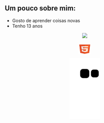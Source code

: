 ## Um pouco sobre mim:
  
- Gosto de aprender coisas novas 
- Tenho 13 anos

<div align="center">
  <a href="https://github.com/TlkW">
  <img height="180em" src="https://github-readme-stats.vercel.app/api?username=TlkW&show_icons=true&theme=dark&include_all_commits=true&count_private=true"/>
  
<div style="display: inline_block"><br>
   <img align="center" alt="Rafa-HTML" height="30" width="40" src="https://raw.githubusercontent.com/devicons/devicon/master/icons/html5/html5-original.svg">
   
 
![Snake animation](https://github.com/rafaballerini/rafaballerini/blob/output/github-contribution-grid-snake.svg)
